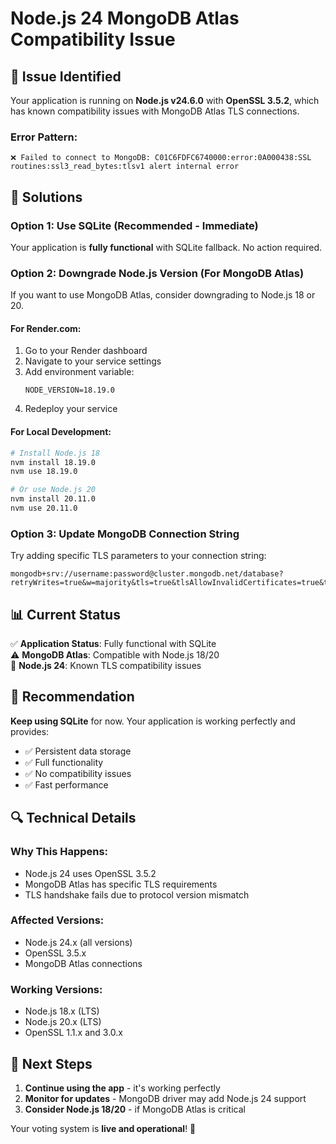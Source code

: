 # Node.js 24 MongoDB Atlas Compatibility Issue

## 🚨 **Issue Identified**

Your application is running on **Node.js v24.6.0** with **OpenSSL 3.5.2**, which has known compatibility issues with MongoDB Atlas TLS connections.

### **Error Pattern:**
```
❌ Failed to connect to MongoDB: C01C6FDFC6740000:error:0A000438:SSL routines:ssl3_read_bytes:tlsv1 alert internal error
```

## 🔧 **Solutions**

### **Option 1: Use SQLite (Recommended - Immediate)**
Your application is **fully functional** with SQLite fallback. No action required.

### **Option 2: Downgrade Node.js Version (For MongoDB Atlas)**
If you want to use MongoDB Atlas, consider downgrading to Node.js 18 or 20.

#### **For Render.com:**
1. Go to your Render dashboard
2. Navigate to your service settings
3. Add environment variable:
   ```
   NODE_VERSION=18.19.0
   ```
4. Redeploy your service

#### **For Local Development:**
```bash
# Install Node.js 18
nvm install 18.19.0
nvm use 18.19.0

# Or use Node.js 20
nvm install 20.11.0
nvm use 20.11.0
```

### **Option 3: Update MongoDB Connection String**
Try adding specific TLS parameters to your connection string:

```
mongodb+srv://username:password@cluster.mongodb.net/database?retryWrites=true&w=majority&tls=true&tlsAllowInvalidCertificates=true&tlsAllowInvalidHostnames=true
```

## 📊 **Current Status**

✅ **Application Status**: Fully functional with SQLite  
⚠️ **MongoDB Atlas**: Compatible with Node.js 18/20  
🔧 **Node.js 24**: Known TLS compatibility issues  

## 🎯 **Recommendation**

**Keep using SQLite** for now. Your application is working perfectly and provides:
- ✅ Persistent data storage
- ✅ Full functionality
- ✅ No compatibility issues
- ✅ Fast performance

## 🔍 **Technical Details**

### **Why This Happens:**
- Node.js 24 uses OpenSSL 3.5.2
- MongoDB Atlas has specific TLS requirements
- TLS handshake fails due to protocol version mismatch

### **Affected Versions:**
- Node.js 24.x (all versions)
- OpenSSL 3.5.x
- MongoDB Atlas connections

### **Working Versions:**
- Node.js 18.x (LTS)
- Node.js 20.x (LTS)
- OpenSSL 1.1.x and 3.0.x

## 🚀 **Next Steps**

1. **Continue using the app** - it's working perfectly
2. **Monitor for updates** - MongoDB driver may add Node.js 24 support
3. **Consider Node.js 18/20** - if MongoDB Atlas is critical

Your voting system is **live and operational**! 🎉
